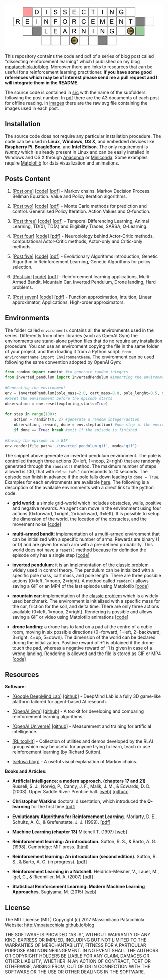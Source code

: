 

<div style="text-align:center"><img src ="./images/local/header.png" /></div>

This repository contains the code and pdf of a series of blog post called "dissecting reinforcement learning" which I published on my blog [mpatacchiola.io/blog](https://mpatacchiola.github.io/blog/). Moreover there are links to resources that can be useful for a reinforcement learning practitioner. **If you have some good references which may be of interest please send me a pull request and I will integrate them in the README**.

The source code is contained in [src](./src) with the name of the subfolders following the post number. In [pdf](./pdf) there are the A3 documents of each post for offline reading. In [images](./images) there are the raw svg file containing the images used in each post.

Installation
------------

The source code does not require any particular installation procedure. The code can be used in **Linux**, **Windows**, **OS X**, and embedded devices like **Raspberry Pi**, **BeagleBone**, and **Intel Edison**. The only requirement is *Numpy* which is already present in Linux and can be easily installed in Windows and OS X through [Anaconda](https://conda.io/docs/install/full.html) or [Miniconda](https://conda.io/miniconda.html). Some examples require [Matplotlib](https://matplotlib.org/) for data visualization and animations.

Posts Content
------------

1. [[Post one]](https://mpatacchiola.github.io/blog/2016/12/09/dissecting-reinforcement-learning.html) [[code]](./src/1) [[pdf]](./pdf) - Markov chains. Markov Decision Process. Bellman Equation. Value and Policy iteration algorithms. 

2. [[Post two]](https://mpatacchiola.github.io/blog/2017/01/15/dissecting-reinforcement-learning-2.html) [[code]](./src/2) [[pdf]](./pdf) - Monte Carlo methods for prediction and control. Generalised Policy Iteration. Action Values and Q-function.

3. [[Post three]](https://mpatacchiola.github.io/blog/2017/01/29/dissecting-reinforcement-learning-3.html) [[code]](./src/3) [[pdf]](./pdf) - Temporal Differencing Learning, Animal Learning, TD(0), TD(λ) and Eligibility Traces, SARSA, Q-Learning.

4. [[Post four]](https://mpatacchiola.github.io/blog/2017/02/11/dissecting-reinforcement-learning-4.html) [[code]](./src/4) [[pdf]](./pdf) - Neurobiology behind Actor-Critic methods, computational Actor-Critic methods, Actor-only and Critic-only methods.

5. [[Post five]](https://mpatacchiola.github.io/blog/2017/03/14/dissecting-reinforcement-learning-5.html) [[code]](./src/5) [[pdf]](./pdf) - Evolutionary Algorithms introduction, Genetic Algorithm in Reinforcement Learning, Genetic Algorithms for policy selection.

6. [[Post six]](https://mpatacchiola.github.io/blog/2017/08/14/dissecting-reinforcement-learning-6.html) [[code]](./src/6) [[pdf]](./pdf) - Reinforcement learning applications, Multi-Armed Bandit, Mountain Car, Inverted Pendulum, Drone landing, Hard problems.

7. [[Post seven]](https://mpatacchiola.github.io/blog/2017/12/11/dissecting-reinforcement-learning-7.html) [[code]](./src/7) [[pdf]](./pdf) - Function approximation, Intuition, Linear approximator, Applications, High-order approximators.


Environments
-------------

The folder called `environments` contains all the environments used in the series. Differently from other libraries (such as OpenAI Gym) the environments are stand-alone python files that do no require any installation procedure. You can use an environment copying the file in the same folder of your project, and then loading it from a Python script: `from environmentname import EnvironmentName`. The environment can be used following the same convention adopted by OpenAI Gym:

```python
from random import randint #to generate random integers
from inverted_pendulum import InvertedPendulum #importing the environment

#Generating the environment
env = InvertedPendulum(pole_mass=2.0, cart_mass=8.0, pole_lenght=0.5, delta_t=0.1)
#Reset the environment before the episode starts
observation = env.reset(exploring_starts=True) 

for step in range(100):
    action = randint(0, 2) #generate a random integer/action
    observation, reward, done = env.step(action) #one step in the environment
    if done == True: break #exit if the episode is finished

#Saving the episode in a GIF
env.render(file_path='./inverted_pendulum.gif', mode='gif')
```

The snippet above generate an inverted pendulum environment. The pole is controlled through three actions (0=left, 1=noop, 2=right) that are randomly generated through the `randint()` method. The maximum number of steps allowed is 100, that with `delta_t=0.1` corresponds to 10 seconds. The episode can finish in advance if the pole falls down leading to `done = True`. Examples for each environments are available [here](./src/6). The following is a description of the available environments with a direct link to the python code:

- **grid world**: a simple grid-world which includes obstacles, walls, positive and negative rewards. An agent can move in the environment using four actions (0=forward, 1=right, 2=backward, 3=left). It is possible to setup the dimension of the world, the location of the obstacles, and the movement noise [[code]](./environments/gridworld.py) 

- **multi-armed bandit**: implementation of a [multi-armed](https://en.wikipedia.org/wiki/Multi-armed_bandit) environment that can be initialized with a specific number of arms. Rewards are binary (1 or 0) and are given for each arm with a pre-defined probability. This world does not have a `reset()` method because for definition the episode only has a single step [[code]](./environments/multi_armed_bandit.py)

- **inverted pendulum**: it is an implementation of the [classic problem](https://en.wikipedia.org/wiki/Inverted_pendulum) widely used in control theory. The pendulum can be initialized with a specific pole mass, cart mass, and pole length. There are three possible actions (0=left, 1=noop, 2=right). A method called `render()` allows saving a GIF or an MP4 of the last episode using Matplotlib [[code]](./environments/inverted_pendulum.py)

- **mountain car**: implementation of the [classic problem](https://en.wikipedia.org/wiki/Mountain_car_problem) which is a widely used benchmark. The environment is initialized with a specific mass for the car, friction for the soil, and delta time. There are only three actions available (0=left, 1=noop, 2=right). Rendering is possible and allows saving a GIF or video using Matplotlib animations [[code]](./environments/mountain_car.py)

- **drone landing**: a drone has to land on a pad at the centre of a cubic room, moving in six possible directions (0=forward, 1=left, 2=backward, 3=right, 4=up, 5=down). The dimension of the world can be declared during the initialization. Positive reward of +1 is obtained if the drone touch the pad, whereas a negative reward of -1 is given in case of a wrong landing. Rendering is allowed and the file is stored as GIF or MP4 [[code]](./environments/drone_landing.py)



Resources
---------

**Software:**

- [[Google DeepMind Lab]](https://deepmind.com/blog/open-sourcing-deepmind-lab/) [[github]](https://github.com/deepmind/lab) - DeepMind Lab is a fully 3D game-like platform tailored for agent-based AI research.

- [[OpenAI Gym]](https://gym.openai.com/) [[github]](https://github.com/openai/gym) - A toolkit for developing and comparing reinforcement learning algorithms.

- [[OpenAI Universe]](https://universe.openai.com/) [[github]](https://github.com/openai/universe) - Measurement and training for artificial intelligence.

- [[RL toolkit]](http://incompleteideas.net/rlai.cs.ualberta.ca/RLAI/RLtoolkit/RLtoolkit1.0.html) - Collection of utilities and demos developed by the RLAI group which may be useful for anyone trying to learn, teach or use reinforcement learning (by Richard Sutton).

- [[setosa blog]](http://setosa.io/blog/2014/07/26/markov-chains/index.html) - A useful visual explanation of Markov chains.  

**Books and Articles:**

- **Artificial intelligence: a modern approach. (chapters 17 and 21)** Russell, S. J., Norvig, P., Canny, J. F., Malik, J. M., & Edwards, D. D. (2003). Upper Saddle River: Prentice hall. [[web]](http://aima.cs.berkeley.edu/) [[github]](https://github.com/aimacode)

- **Christopher Watkins** doctoral dissertation, which introduced the **Q-learning** for the first time [[pdf]](https://www.researchgate.net/profile/Christopher_Watkins2/publication/33784417_Learning_From_Delayed_Rewards/links/53fe12e10cf21edafd142e03/Learning-From-Delayed-Rewards.pdf)

- **Evolutionary Algorithms for Reinforcement Learning.** Moriarty, D. E., Schultz, A. C., & Grefenstette, J. J. (1999). [[pdf]](https://www.jair.org/media/613/live-613-1809-jair.pdf)

- **Machine Learning (chapter 13)** Mitchell T. (1997) [[web]](http://www.cs.cmu.edu/~tom/mlbook.html)

- **Reinforcement learning: An introduction.** Sutton, R. S., & Barto, A. G. (1998). Cambridge: MIT press. [[html]](https://webdocs.cs.ualberta.ca/~sutton/book/ebook/the-book.html)

- **Reinforcement learning: An introduction (second edition).** Sutton, R. S., & Barto, A. G. (in progress). [[pdf]](http://incompleteideas.net/sutton/book/bookdraft2017june19.pdf)

- **Reinforcement Learning in a Nutshell.** Heidrich-Meisner, V., Lauer, M., Igel, C., & Riedmiller, M. A. (2007) [[pdf]](http://citeseerx.ist.psu.edu/viewdoc/download?doi=10.1.1.69.9557&rep=rep1&type=pdf)

- **Statistical Reinforcement Learning: Modern Machine Learning Approaches**, Sugiyama, M. (2015) [[web]](https://www.crcpress.com/Statistical-Reinforcement-Learning-Modern-Machine-Learning-Approaches/Sugiyama/p/book/9781439856895)


License
--------
The MIT License (MIT)
Copyright (c) 2017 Massimiliano Patacchiola
Website: http://mpatacchiola.github.io/blog

THE SOFTWARE IS PROVIDED "AS IS", WITHOUT WARRANTY OF ANY KIND, EXPRESS OR IMPLIED, INCLUDING BUT NOT LIMITED TO THE WARRANTIES OF MERCHANTABILITY, FITNESS FOR A PARTICULAR PURPOSE AND NONINFRINGEMENT. IN NO EVENT SHALL THE AUTHORS OR COPYRIGHT HOLDERS BE LIABLE FOR ANY 
CLAIM, DAMAGES OR OTHER LIABILITY, WHETHER IN AN ACTION OF CONTRACT, TORT OR OTHERWISE, ARISING FROM, OUT OF OR IN CONNECTION WITH THE 
SOFTWARE OR THE USE OR OTHER DEALINGS IN THE SOFTWARE.
